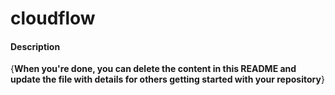 # cloudflow

#### Description
{**When you're done, you can delete the content in this README and update the file with details for others getting started with your repository**}
